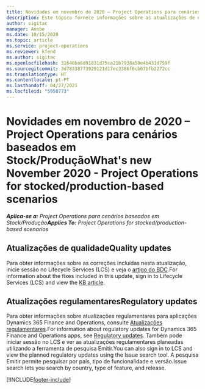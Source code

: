```yaml
---
title: Novidades em novembro de 2020 – Project Operations para cenários baseados em Stock/Produção
description: Este tópico fornece informações sobre as atualizações de qualidade disponíveis na versão de novembro de 2020 do Project Operations para cenários baseados em Stock e Produção.
author: sigitac
manager: Annbe
ms.date: 10/15/2020
ms.topic: article
ms.service: project-operations
ms.reviewer: kfend
ms.author: sigitac
ms.openlocfilehash: 31640ba6d91831d75ca21b7938a50e4b431d759f
ms.sourcegitcommit: 3d78338773929121d17ec3386f6cb67bfb2272cc
ms.translationtype: HT
ms.contentlocale: pt-PT
ms.lasthandoff: 04/27/2021
ms.locfileid: "5950773"
---
```

# <a name="whats-new-november-2020---project-operations-for-stockedproduction-based-scenarios"></a><span data-ttu-id="7aaf4-103">Novidades em novembro de 2020 – Project Operations para cenários baseados em Stock/Produção</span><span class="sxs-lookup"><span data-stu-id="7aaf4-103">What's new November 2020 - Project Operations for stocked/production-based scenarios</span></span>

<span data-ttu-id="7aaf4-104">_**Aplica-se a:** Project Operations para cenários baseados em Stock/Produção_</span><span class="sxs-lookup"><span data-stu-id="7aaf4-104">_**Applies To:** Project Operations for stocked/production-based scenarios_</span></span>

## <a name="quality-updates"></a><span data-ttu-id="7aaf4-105">Atualizações de qualidade</span><span class="sxs-lookup"><span data-stu-id="7aaf4-105">Quality updates</span></span>

<span data-ttu-id="7aaf4-106">Para obter informações sobre as correções incluídas nesta atualização, inicie sessão no Lifecycle Services (LCS) e veja o [artigo do BDC](https://fix.lcs.dynamics.com/Issue/Details?bugId=488609&amp;dbType=3&amp;qc=8251e8e1d5e2386de850599926c1adc3fec8e2ba25308036d22cdfe0a1c28fc7).</span><span class="sxs-lookup"><span data-stu-id="7aaf4-106">For information about the fixes included in this update, sign in to Lifecycle Services (LCS) and view the [KB article](https://fix.lcs.dynamics.com/Issue/Details?bugId=488609&amp;dbType=3&amp;qc=8251e8e1d5e2386de850599926c1adc3fec8e2ba25308036d22cdfe0a1c28fc7).</span></span>

## <a name="regulatory-updates"></a><span data-ttu-id="7aaf4-107">Atualizações regulamentares</span><span class="sxs-lookup"><span data-stu-id="7aaf4-107">Regulatory updates</span></span>

<span data-ttu-id="7aaf4-108">Para obter informações sobre atualizações regulamentares para aplicações Dynamics 365 Finance and Operations, consulte [Atualizações regulamentares](/dynamics365/finance/localizations/regulatory-updates).</span><span class="sxs-lookup"><span data-stu-id="7aaf4-108">For information about regulatory updates for Dynamics 365 Finance and Operations apps, see [Regulatory updates](/dynamics365/finance/localizations/regulatory-updates).</span></span> <span data-ttu-id="7aaf4-109">Também pode iniciar sessão no LCS e ver as atualizações regulamentares planeadas utilizando a ferramenta de pesquisa Emitir.</span><span class="sxs-lookup"><span data-stu-id="7aaf4-109">You can also sign in to LCS and view the planned regulatory updates using the Issue search tool.</span></span> <span data-ttu-id="7aaf4-110">A pesquisa Emitir permite pesquisar por país, tipo de funcionalidade e versão.</span><span class="sxs-lookup"><span data-stu-id="7aaf4-110">Issue search lets you search by country, type of feature, and release.</span></span>


[!INCLUDE[footer-include](../../includes/footer-banner.md)]